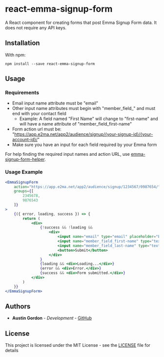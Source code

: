 # react-emma-signup-form

A React component for creating forms that post Emma Signup Form data. It does not require any API keys.

## Installation

With npm:

`npm install --save react-emma-signup-form`

## Usage

### Requirements

- Email input name attribute must be "email"
- Other input name attributes must begin with "member\_field\_" and must end with your contact field
  - Example: A field named "First Name" will change to "first-name" and will have a name attribute of "member\_field\_first-name"
- Form action url must be: "https://app.e2ma.net/app2/audience/signup/{your-signup-id}/{your-account-id}/"
- Make sure you have an input for each field required by your Emma form

For help finding the required input names and action URL, use [emma-signup-form-helper](https://github.com/hutsoninc/emma-signup-form-helper).

### Usage Example

```jsx
<EmmaSignupForm
    action="https://app.e2ma.net/app2/audience/signup/1234567/0987654/"
    groups={[
        2345678,
        9876543
    ]}
>
    {({ error, loading, success }) => {
        return (
            <div>
                {!success && !loading &&
                    <div>
                        <input name="email" type="email" placeholder="Email" />
                        <input name="member_field_first-name" type="text" placeholder="First Name" />
                        <input name="member_field_last-name" type="text" placeholder="Last Name" />
                        <button>Submit</button>
                    </div>
                }
                {loading && <div>Loading...</div>}
                {error && <div>Error.</div>}
                {success && <div>Form submitted.</div>}
            </div>
        )
    }}
</EmmaSignupForm>
```

## Authors

* **Austin Gordon** - *Development* - [GitHub](https://github.com/AustinLeeGordon)

## License

This project is licensed under the MIT License - see the [LICENSE](LICENSE) file for details